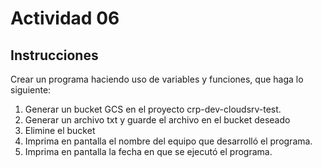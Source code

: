 # Actividad 06

## Instrucciones

Crear un programa haciendo uso de variables y funciones, que haga lo siguiente: 

1. Generar un bucket GCS en el proyecto crp-dev-cloudsrv-test. 
2. Generar un archivo txt y guarde el archivo en el bucket deseado
3. Elimine el bucket
4. Imprima en pantalla el nombre del equipo que desarrolló el programa. 
5. Imprima en pantalla la fecha en que se ejecutó el programa. 


